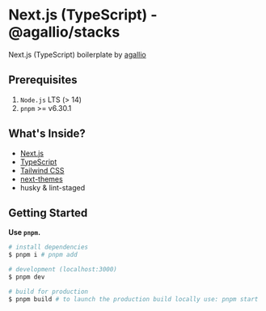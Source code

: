 # Next.js (TypeScript) - @agallio/stacks

Next.js (TypeScript) boilerplate by [agallio](https://github.com/agallio)

## Prerequisites

1. `Node.js` LTS (> 14)
2. `pnpm` >= v6.30.1

## What's Inside?

- [Next.js](https://github.com/vercel/next.js/)
- [TypeScript](https://www.typescriptlang.org/)
- [Tailwind CSS](https://tailwindcss.com/)
- [next-themes](https://www.npmjs.com/package/next-themes)
- husky & lint-staged

## Getting Started

**Use `pnpm`.**

```bash
# install dependencies
$ pnpm i # pnpm add

# development (localhost:3000)
$ pnpm dev

# build for production
$ pnpm build # to launch the production build locally use: pnpm start
```
